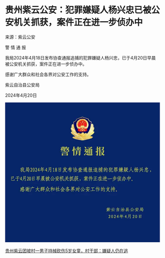 # 贵州紫云公安：犯罪嫌疑人杨兴忠已被公安机关抓获，案件正在进一步侦办中

来源：紫云公安

警 情 通 报

我局2024年4月18日发布协查通报追捕的犯罪嫌疑人杨兴忠，已于4月20日早晨被公安机关抓获，案件正在进一步侦办中。

感谢广大群众和社会各界对公安工作的支持。

紫云自治县公安局

2024年4月20日

![9d96bc314ec2da41112d87a0b968f327.jpg](https://raw.githubusercontent.com/qqhsx/qqnews_image/main/2024/04/20/贵州紫云公安：犯罪嫌疑人杨兴忠已被公安机关抓获，案件正在进一步侦办中/9d96bc314ec2da41112d87a0b968f327.jpg)

[贵州紫云团坡村一男子持械砍伤5岁女童，村干部：嫌疑人仍在逃](https://news.qq.com/rain/a/20240418A07XMT00)

